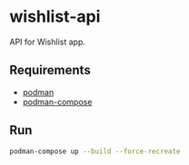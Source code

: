 # wishlist-api

API for Wishlist app.

## Requirements

- [podman](https://podman.io/)
- [podman-compose](https://github.com/containers/podman-compose)

## Run

```bash
podman-compose up --build --force-recreate
```
